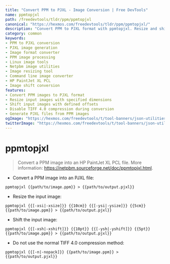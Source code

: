 ```yaml
---
title: "Convert PPM to PJXL - Image Conversion | Free DevTools"
name: ppmtopjxl
path: /freedevtools/tldr/ppm/ppmtopjxl
canonical: "https://hexmos.com/freedevtools/tldr/ppm/ppmtopjxl/"
description: "Convert PPM to PJXL format with ppmtopjxl. Resize and shift images easily. Free online tool, no registration required. Optimize images quickly."
category: common
keywords:
- PPM to PJXL conversion
- PJXL image generation
- Image format converter
- PPM image processing
- Linux image tools
- Netpbm image utilities
- Image resizing tool
- Command line image converter
- HP PaintJet XL PCL
- Image shift conversion
features:
- Convert PPM images to PJXL format
- Resize input images with specified dimensions
- Shift input images with defined offsets
- Disable TIFF 4.0 compression during conversion
- Generate PJXL files from PPM images
ogImage: "https://hexmos.com/freedevtools/t/tool-banners/json-utilities-banner.png"
twitterImage: "https://hexmos.com/freedevtools/t/tool-banners/json-utilities-banner.png"
---
```


# ppmtopjxl

> Convert a PPM image into an HP PaintJet XL PCL file.
> More information: <https://netpbm.sourceforge.net/doc/ppmtopjxl.html>.

- Convert a PPM image into an PJXL file:

`ppmtopjxl {{path/to/image.ppm}} > {{path/to/output.pjxl}}`

- Resize the input image:

`ppmtopjxl {{[-xsi|-xsize]}} {{10cm}} {{[-ysi|-ysize]}} {{5cm}} {{path/to/image.ppm}} > {{path/to/output.pjxl}}`

- Shift the input image:

`ppmtopjxl {{[-xsh|-xshift]}} {{10pt}} {{[-ysh|-yshift]}} {{5pt}} {{path/to/image.ppm}} > {{path/to/output.pjxl}}`

- Do not use the normal TIFF 4.0 compression method:

`ppmtopjxl {{[-n|-nopack]}} {{path/to/image.ppm}} > {{path/to/output.pjxl}}`
